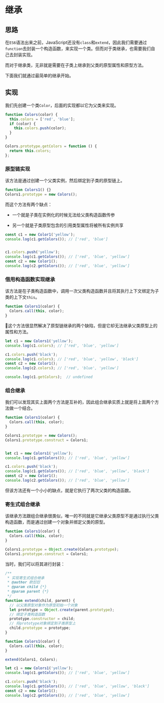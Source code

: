 # 继承

## 思路

在`ES6`语法出来之前，JavaScript还没有`class`和`extend`，因此我们需要通过`function`去封装一个构造函数，来实现一个类。但而对于类继承，也需要我们自己去封装实现。

而对于继承类，无非就是需要在子类上继承到父类的原型属性和原型方法。

下面我们就通过最简单的继承开始。

## 实现

我们先创建一个类`Color`，后面的实现都以它为父类来实现。

```javascript
function Colors(color) {
  this.colors = ['red', 'blue'];
  if (color) {
    this.colors.push(color);
  }
}

Colors.prototype.getColors = function () {
  return this.colors;
};
```

### 原型链实现

该方法是通过创建一个父类实例，然后绑定到子类的原型链上。

```javascript
function Colors1() {}
Colors1.prototype = new Colors();
```

而这个方法有两个缺点：

- 一个就是子类在实例化的时候无法给父类构造函数传参

- 另一个就是子类原型包含的引用类型属性将被所有实例共享

```javascript
const c1 = new Color1('yellow');
console.log(c1.getColors()); // ['red', 'blue']


c1.colors.push('yellow');
console.log(c1.getColors()); // ['red', 'blue', 'yellow']
const c2 = new Color1();
console.log(c2.getColors()); // ['red', 'blue', 'yellow']
```

### 借用构造函数实现继承

该方法是在子类构造函数中，调用一次父类构造函数并且将其执行上下文绑定为子类的上下文`this`。

```javascript
function Colors1(color) {
  Colors.call(this, color);
}
```

这个方法很显然解决了原型链继承的两个缺陷，但是它却无法继承父类原型上的属性和方法。

```javascript
let c1 = new Colors1('yellow');
console.log(c1.colors); // ['red', 'blue', 'yellow']

c1.colors.push('black'); 
console.log(c1.colors); // ['red', 'blue', 'yellow', 'black']
const c2 = new Color1();
console.log(c2.colors); // ['red', 'blue', 'yellow']

console.log(c1.getColors);  // undefined
```

### 组合继承

我们可以发现其实上面两个方法是互补的，因此组合继承实质上就是将上面两个方法做一个结合。

```javascript
function Colors1(color) {
  Colors.call(this, color);
}

Colors1.prototype = new Colors();
Colors1.prototype.construct = Colors1;


let c1 = new Colors1('yellow');
console.log(c1.getColors()); // ['red', 'blue', 'yellow']

c1.colors.push('black'); 
console.log(c1.getColors()); // ['red', 'blue', 'yellow', 'black']
const c2 = new Color1();
console.log(c2.getColors()); // ['red', 'blue', 'yellow']
```

但该方法还有一个小小的缺点，就是它执行了两次父类的构造函数。

### 寄生式组合继承

该继承方法跟组合继承很类似，唯一的不同就是它继承父类原型不是通过执行父类构造函数，而是通过创建一个对象并绑定父类的原型。

```javascript
function Colors1(color) {
  Colors.call(this, color);
}

Colors1.prototype = Object.create(Colors.prototype);
Colors1.prototype.construct = Colors1;
```

当时，我们可以将其进行封装：

```javascript
/**
 * 实现寄生式组合继承
 * @author 欧怼怼
 * @param child {*}
 * @param parent {*}
 */
function extend(child, parent) {
  // 以父类原型对象作为原型初始一个对象
  let prototype = Object.create(parent.prototype);
  // 绑定子类构造函数
  prototype.constructor = child;
  // 将prototype对象绑定到子类原型上
  child.prototype = prototype;
}
```

```javascript
function Colors1(color) {
  Colors.call(this, color);
}

extend(Colors1, Colors);

let c1 = new Colors1('yellow');
console.log(c1.getColors()); // ['red', 'blue', 'yellow']

c1.colors.push('black'); 
console.log(c1.getColors()); // ['red', 'blue', 'yellow', 'black']
const c2 = new Color1();
console.log(c2.getColors()); // ['red', 'blue', 'yellow']
```